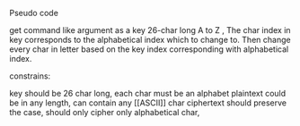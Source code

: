 Pseudo code 

get command like argument as a key 26-char long A to Z , The char index in key corresponds to the alphabetical index which to change to. Then change every char in letter based on the key index corresponding with alphabetical index.

constrains: 

key should be 26 char long, each char must be an alphabet
plaintext could be in any length, can contain any [[ASCII]] char
ciphertext should preserve the case, should only cipher only alphabetical char, 
